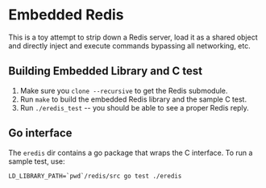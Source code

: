 # Embedded Redis

This is a toy attempt to strip down a Redis server, load it as a shared object
and directly inject and execute commands bypassing all networking, etc.

## Building Embedded Library and C test

1. Make sure you `clone --recursive` to get the Redis submodule.
2. Run `make` to build the embedded Redis library and the sample C test.
3. Run `./eredis_test` -- you should be able to see a proper Redis reply.

## Go interface

The `eredis` dir contains a go package that wraps the C interface. To run a sample
test, use:

```
LD_LIBRARY_PATH=`pwd`/redis/src go test ./eredis
```

